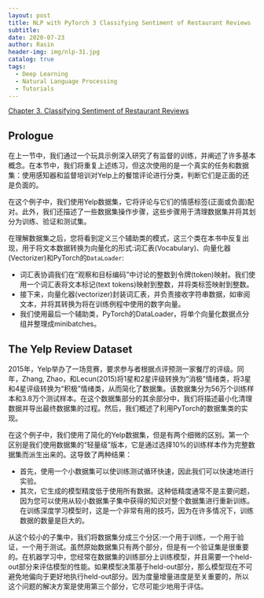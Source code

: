 ```yaml
---
layout: post
title: NLP with PyTorch 3 Classifying Sentiment of Restaurant Reviews
subtitle: 
date: 2020-07-23
author: Rasin
header-img: img/nlp-31.jpg
catalog: true
tags:
  - Deep Learning
  - Natural Language Processing
  - Tutorials
---
```


[Chapter 3. Classifying Sentiment of Restaurant Reviews](https://yifdu.github.io/2018/12/19/Natural-Language-Processing-with-PyTorch%EF%BC%88%E4%B8%89%EF%BC%89/)

## Prologue

在上一节中，我们通过一个玩具示例深入研究了有监督的训练，并阐述了许多基本概念。在本节中，我们将重复上述练习，但这次使用的是一个真实的任务和数据集：使用感知器和监督培训对Yelp上的餐馆评论进行分类，判断它们是正面的还是负面的。

在这个例子中，我们使用Yelp数据集，它将评论与它们的情感标签(正面或负面)配对。此外，我们还描述了一些数据集操作步骤，这些步骤用于清理数据集并将其划分为训练、验证和测试集。

在理解数据集之后，您将看到定义三个辅助类的模式，这三个类在本书中反复出现，用于将文本数据转换为向量化的形式:词汇表(Vocabulary)、向量化器(Vectorizer)和PyTorch的`DataLoader`:
- 词汇表协调我们在“观察和目标编码”中讨论的整数到令牌(token)映射。我们使用一个词汇表将文本标记(text tokens)映射到整数，并将类标签映射到整数。
- 接下来，向量化器(vectorizer)封装词汇表，并负责接收字符串数据，如审阅文本，并将其转换为将在训练例程中使用的数字向量。
- 我们使用最后一个辅助类，PyTorch的DataLoader，将单个向量化数据点分组并整理成minibatches。

## The Yelp Review Dataset

2015年，Yelp举办了一场竞赛，要求参与者根据点评预测一家餐厅的评级。同年，Zhang, Zhao，和Lecun(2015)将1星和2星评级转换为“消极”情绪类，将3星和4星评级转换为“积极”情绪类，从而简化了数据集。该数据集分为56万个训练样本和3.8万个测试样本。在这个数据集部分的其余部分中，我们将描述最小化清理数据并导出最终数据集的过程。然后，我们概述了利用PyTorch的数据集类的实现。

在这个例子中，我们使用了简化的Yelp数据集，但是有两个细微的区别。第一个区别是我们使用数据集的“轻量级”版本，它是通过选择10%的训练样本作为完整数据集而派生出来的。这导致了两种结果：
- 首先，使用一个小数据集可以使训练测试循环快速，因此我们可以快速地进行实验。
- 其次，它生成的模型精度低于使用所有数据。这种低精度通常不是主要问题，因为您可以使用从较小数据集子集中获得的知识对整个数据集进行重新训练。在训练深度学习模型时，这是一个非常有用的技巧，因为在许多情况下，训练数据的数量是巨大的。

从这个较小的子集中，我们将数据集分成三个分区:一个用于训练，一个用于验证，一个用于测试。虽然原始数据集只有两个部分，但是有一个验证集是很重要的。在机器学习中，您经常在数据集的训练部分上训练模型，并且需要一个held-out部分来评估模型的性能。如果模型决策基于held-out部分，那么模型现在不可避免地偏向于更好地执行held-out部分。因为度量增量进度是至关重要的，所以这个问题的解决方案是使用第三个部分，它尽可能少地用于评估。
